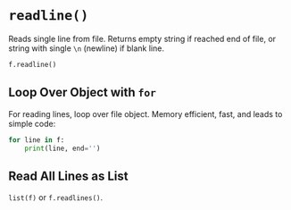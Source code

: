 # `readline()`

Reads single line from file. Returns empty string if reached end of file, or string with single `\n` (newline) if blank line.

```python
f.readline()
```

## Loop Over Object with `for`

For reading lines, loop over file object. Memory efficient, fast, and leads to simple code:

```python
for line in f:
    print(line, end='')
```

## Read All Lines as List

`list(f)` or `f.readlines()`.
